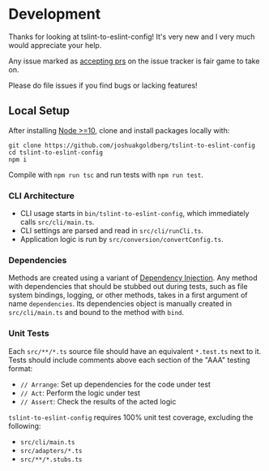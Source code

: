 # Development

Thanks for looking at tslint-to-eslint-config!
It's very new and I very much would appreciate your help.

Any issue marked as [accepting prs](https://github.com/JoshuaKGoldberg/tslint-to-eslint-config/issues?q=is%3Aissue+is%3Aopen+label%3A%22accepting+prs%22) on the issue tracker is fair game to take on.

Please do file issues if you find bugs or lacking features!

## Local Setup

After installing [Node >=10](https://nodejs.org/en/download), clone and install packages locally with:

```shell
git clone https://github.com/joshuakgoldberg/tslint-to-eslint-config
cd tslint-to-eslint-config
npm i
```

Compile with `npm run tsc` and run tests with `npm run test`.

### CLI Architecture

-   CLI usage starts in `bin/tslint-to-eslint-config`, which immediately calls `src/cli/main.ts`.
-   CLI settings are parsed and read in `src/cli/runCli.ts`.
-   Application logic is run by `src/conversion/convertConfig.ts`.

### Dependencies

Methods are created using a variant of [Dependency Injection](http://en.wikipedia.org/wiki/Dependency_Injection).
Any method with dependencies that should be stubbed out during tests, such as file system bindings, logging, or other methods,
takes in a first argument of name `dependencies`.
Its dependencies object is manually created in `src/cli/main.ts` and bound to the method with `bind`.

### Unit Tests

Each `src/**/*.ts` source file should have an equivalent `*.test.ts` next to it.
Tests should include comments above each section of the "AAA" testing format:

-   `// Arrange`: Set up dependencies for the code under test
-   `// Act`: Perform the logic under test
-   `// Assert`: Check the results of the acted logic

`tslint-to-eslint-config` requires 100% unit test coverage, excluding the following:

-   `src/cli/main.ts`
-   `src/adapters/*.ts`
-   `src/**/*.stubs.ts`

